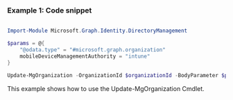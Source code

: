 ### Example 1: Code snippet

```powershell

Import-Module Microsoft.Graph.Identity.DirectoryManagement

$params = @{
	"@odata.type" = "#microsoft.graph.organization"
	mobileDeviceManagementAuthority = "intune"
}

Update-MgOrganization -OrganizationId $organizationId -BodyParameter $params

```
This example shows how to use the Update-MgOrganization Cmdlet.

